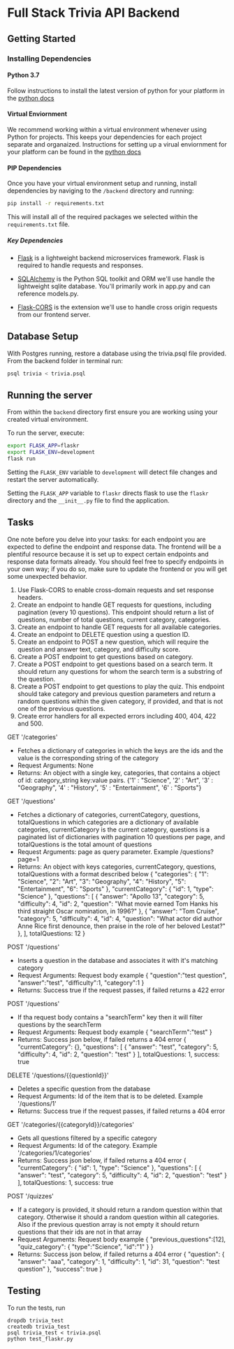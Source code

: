 # Full Stack Trivia API Backend

## Getting Started

### Installing Dependencies

#### Python 3.7

Follow instructions to install the latest version of python for your platform in the [python docs](https://docs.python.org/3/using/unix.html#getting-and-installing-the-latest-version-of-python)

#### Virtual Enviornment

We recommend working within a virtual environment whenever using Python for projects. This keeps your dependencies for each project separate and organaized. Instructions for setting up a virual enviornment for your platform can be found in the [python docs](https://packaging.python.org/guides/installing-using-pip-and-virtual-environments/)

#### PIP Dependencies

Once you have your virtual environment setup and running, install dependencies by naviging to the `/backend` directory and running:

```bash
pip install -r requirements.txt
```

This will install all of the required packages we selected within the `requirements.txt` file.

##### Key Dependencies

- [Flask](http://flask.pocoo.org/)  is a lightweight backend microservices framework. Flask is required to handle requests and responses.

- [SQLAlchemy](https://www.sqlalchemy.org/) is the Python SQL toolkit and ORM we'll use handle the lightweight sqlite database. You'll primarily work in app.py and can reference models.py. 

- [Flask-CORS](https://flask-cors.readthedocs.io/en/latest/#) is the extension we'll use to handle cross origin requests from our frontend server. 

## Database Setup
With Postgres running, restore a database using the trivia.psql file provided. From the backend folder in terminal run:
```bash
psql trivia < trivia.psql
```

## Running the server

From within the `backend` directory first ensure you are working using your created virtual environment.

To run the server, execute:

```bash
export FLASK_APP=flaskr
export FLASK_ENV=development
flask run
```

Setting the `FLASK_ENV` variable to `development` will detect file changes and restart the server automatically.

Setting the `FLASK_APP` variable to `flaskr` directs flask to use the `flaskr` directory and the `__init__.py` file to find the application. 

## Tasks

One note before you delve into your tasks: for each endpoint you are expected to define the endpoint and response data. The frontend will be a plentiful resource because it is set up to expect certain endpoints and response data formats already. You should feel free to specify endpoints in your own way; if you do so, make sure to update the frontend or you will get some unexpected behavior. 

1. Use Flask-CORS to enable cross-domain requests and set response headers. 
2. Create an endpoint to handle GET requests for questions, including pagination (every 10 questions). This endpoint should return a list of questions, number of total questions, current category, categories. 
3. Create an endpoint to handle GET requests for all available categories. 
4. Create an endpoint to DELETE question using a question ID. 
5. Create an endpoint to POST a new question, which will require the question and answer text, category, and difficulty score. 
6. Create a POST endpoint to get questions based on category. 
7. Create a POST endpoint to get questions based on a search term. It should return any questions for whom the search term is a substring of the question. 
8. Create a POST endpoint to get questions to play the quiz. This endpoint should take category and previous question parameters and return a random questions within the given category, if provided, and that is not one of the previous questions. 
9. Create error handlers for all expected errors including 400, 404, 422 and 500. 


GET '/categories'
- Fetches a dictionary of categories in which the keys are the ids and the value is the corresponding string of the category
- Request Arguments: None
- Returns: An object with a single key, categories, that contains a object of id: category_string key:value pairs. 
{'1' : "Science",
'2' : "Art",
'3' : "Geography",
'4' : "History",
'5' : "Entertainment",
'6' : "Sports"}

GET '/questions'
- Fetches a dictionary of categories, currentCategory, questions, totalQuestions in which categories are a dictionary of available categories, currentCategory is the current category, questions is a paginated list of dictionaries with pagination 10 questions per page, and totalQuestions is the total amount of questions
- Request Arguments: page as query parameter. Example /questions?page=1
- Returns: An object with keys categories, currentCategory, questions, totalQuestions with a format described below
{
  "categories": {
    "1": "Science", 
    "2": "Art", 
    "3": "Geography", 
    "4": "History", 
    "5": "Entertainment", 
    "6": "Sports"
  }, 
  "currentCategory": {
    "id": 1, 
    "type": "Science"
  }, 
  "questions": [
    {
      "answer": "Apollo 13", 
      "category": 5, 
      "difficulty": 4, 
      "id": 2, 
      "question": "What movie earned Tom Hanks his third straight Oscar nomination, in 1996?"
    }, 
    {
      "answer": "Tom Cruise", 
      "category": 5, 
      "difficulty": 4, 
      "id": 4, 
      "question": "What actor did author Anne Rice first denounce, then praise in the role of her beloved Lestat?"
    },
  ],
  totalQuestions: 12
}

POST '/questions'
- Inserts a question in the database and associates it with it's matching category
- Request Arguments: Request body example
    {
        "question":"test question",
        "answer":"test",
        "difficulty":1,
        "category":1
    }
- Returns: Success true if the request passes, if failed returns a 422 error

POST '/questions'
- If tha request body contains a "searchTerm" key then it will filter questions by the searchTerm
- Request Arguments: Request body example
    {
        "searchTerm":"test"
    }
- Returns: Success json below, if failed returns a 404 error
{
  "currentCategory": {}, 
  "questions": [
    {
      "answer": "test", 
      "category": 5, 
      "difficulty": 4, 
      "id": 2, 
      "question": "test"
    }
  ],
  totalQuestions: 1,
  success: true

DELETE '/questions/{{questionId}}'
- Deletes a specific question from the database
- Request Arguments: Id of the item that is to be deleted. Example '/questions/1'
- Returns: Success true if the request passes, if failed returns a 404 error

GET '/categories/{{categoryId}}/categories'
- Gets all questions filtered by a specific category
- Request Arguments: Id of the category. Example '/categories/1/categories'
- Returns: Success json below, if failed returns a 404 error
{
  "currentCategory": {
      "id": 1, 
        "type": "Science"
  }, 
  "questions": [
    {
      "answer": "test", 
      "category": 5, 
      "difficulty": 4, 
      "id": 2, 
      "question": "test"
    }
  ],
  totalQuestions: 1,
  success: true

POST '/quizzes'
- If a category is provided, it should return a random question within that category. Otherwise it should a random question within all categories. Also if the previous question array is not empty it should return questions that their ids are not in that array
- Request Arguments: Request body example
    {
        "previous_questions":[12],
        "quiz_category": {
            "type":"Science",
            "id":"1"
        }
    }
- Returns: Success json below, if failed returns a 404 error
{
  "question": {
    "answer": "aaa", 
    "category": 1, 
    "difficulty": 1, 
    "id": 31, 
    "question": "test question"
  }, 
  "success": true
}



## Testing
To run the tests, run
```
dropdb trivia_test
createdb trivia_test
psql trivia_test < trivia.psql
python test_flaskr.py
```